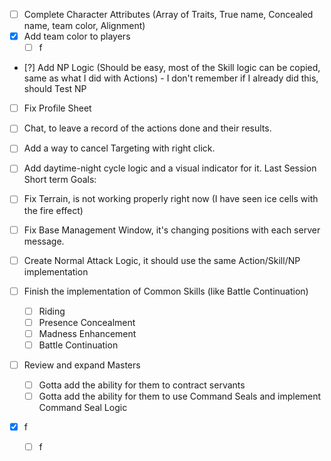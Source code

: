 - [ ] Complete Character Attributes (Array of Traits, True name, Concealed name, team color, Alignment)
- [x] Add team color to players
  - [ ] f
- [?] Add NP Logic (Should be easy, most of the Skill logic can be copied, same as what I did with Actions) - I don't remember if I already did this, should Test NP
- [ ] Fix Profile Sheet
- [ ] Chat, to leave a record of the actions done and their results.
- [ ] Add a way to cancel Targeting with right click.
- [ ] Add daytime-night cycle logic and a visual indicator for it.
      Last Session Short term Goals:

- [ ] Fix Terrain, is not working properly right now (I have seen ice cells with the fire effect)
- [ ] Fix Base Management Window, it's changing positions with each server message.
- [ ] Create Normal Attack Logic, it should use the same Action/Skill/NP implementation
- [ ] Finish the implementation of Common Skills (like Battle Continuation)
  - [ ] Riding
  - [ ] Presence Concealment
  - [ ] Madness Enhancement
  - [ ] Battle Continuation
- [ ] Review and expand Masters
  - [ ] Gotta add the ability for them to contract servants
  - [ ] Gotta add the ability for them to use Command Seals and implement Command Seal Logic
- [x] f
  - [ ] f
